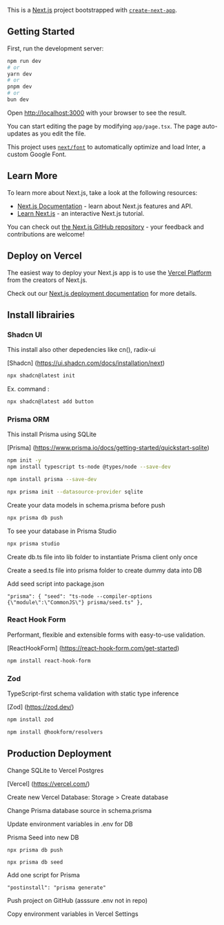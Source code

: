 This is a [Next.js](https://nextjs.org/) project bootstrapped with [`create-next-app`](https://github.com/vercel/next.js/tree/canary/packages/create-next-app).

## Getting Started

First, run the development server:

```bash
npm run dev
# or
yarn dev
# or
pnpm dev
# or
bun dev
```

Open [http://localhost:3000](http://localhost:3000) with your browser to see the result.

You can start editing the page by modifying `app/page.tsx`. The page auto-updates as you edit the file.

This project uses [`next/font`](https://nextjs.org/docs/basic-features/font-optimization) to automatically optimize and load Inter, a custom Google Font.

## Learn More

To learn more about Next.js, take a look at the following resources:

- [Next.js Documentation](https://nextjs.org/docs) - learn about Next.js features and API.
- [Learn Next.js](https://nextjs.org/learn) - an interactive Next.js tutorial.

You can check out [the Next.js GitHub repository](https://github.com/vercel/next.js/) - your feedback and contributions are welcome!

## Deploy on Vercel

The easiest way to deploy your Next.js app is to use the [Vercel Platform](https://vercel.com/new?utm_medium=default-template&filter=next.js&utm_source=create-next-app&utm_campaign=create-next-app-readme) from the creators of Next.js.

Check out our [Next.js deployment documentation](https://nextjs.org/docs/deployment) for more details.

## Install librairies

### Shadcn UI

This install also other depedencies like cn(), radix-ui

[Shadcn]
(https://ui.shadcn.com/docs/installation/next)

```bash
npx shadcn@latest init
```

Ex. command :

```bash
npx shadcn@latest add button
```

### Prisma ORM

This install Prisma using SQLite

[Prisma]
(https://www.prisma.io/docs/getting-started/quickstart-sqlite)

```bash
npm init -y
npm install typescript ts-node @types/node --save-dev
```

```bash
npm install prisma --save-dev
```

```bash
npx prisma init --datasource-provider sqlite
```

Create your data models in schema.prisma before push

```bash
npx prisma db push
```

To see your database in Prisma Studio

```bash
npx prisma studio
```

Create db.ts file into lib folder to instantiate Prisma client only once

Create a seed.ts file into prisma folder to create dummy data into DB

Add seed script into package.json

`"prisma": {
    "seed": "ts-node --compiler-options {\"module\":\"CommonJS\"} prisma/seed.ts"
},`

### React Hook Form

Performant, flexible and extensible forms with easy-to-use validation.

[ReactHookForm]
(https://react-hook-form.com/get-started)

```bash
npm install react-hook-form
```

### Zod

TypeScript-first schema validation with static type inference

[Zod]
(https://zod.dev/)

```bash
npm install zod
```

```bash
npm install @hookform/resolvers
```

## Production Deployment

Change SQLite to Vercel Postgres

[Vercel]
(https://vercel.com/)

Create new Vercel Database: Storage > Create database

Change Prisma database source in schema.prisma

Update environment variables in .env for DB

Prisma Seed into new DB

```
npx prisma db push
```

```
npx prisma db seed
```

Add one script for Prisma

`"postinstall": "prisma generate"`

Push project on GitHub (asssure .env not in repo)

Copy environment variables in Vercel Settings

